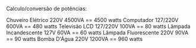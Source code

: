 Calculo/conversão de potências:

Chuveiro Elétrico 220V 4500VA == 4500 watts
Computador 127/220V 600VA == 480 watts
Televisão LCD 127/220V 100VA == 80 watts 
Lâmpada Incandescente 127V 60VA == 60 watts
Lâmpada Fluorescente 220V 90VA == 90 watts
Bomba D'Água 220V 1200VA == 960 watts